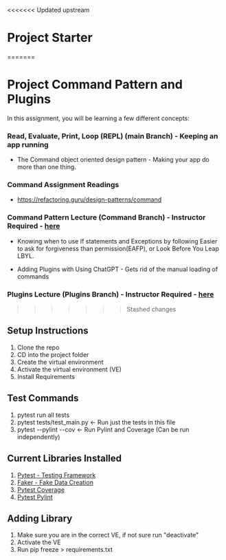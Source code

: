 <<<<<<< Updated upstream
# Project Starter
=======
# Project Command Pattern and Plugins

In this assignment, you will be learning a few different concepts:

###  Read, Evaluate, Print, Loop (REPL) (main Branch) - Keeping an app running 
*  The Command object oriented design pattern - Making your app do more than one thing.

### Command Assignment Readings
* https://refactoring.guru/design-patterns/command

### Command Pattern Lecture (Command Branch) - Instructor Required - [here](https://youtu.be/3DVUN091T5g)

* Knowing when to use If statements and Exceptions by following Easier to ask for forgiveness than permission(EAFP), or Look Before You Leap LBYL.

* Adding Plugins with Using ChatGPT - Gets rid of the manual loading of commands

### Plugins Lecture (Plugins Branch) - Instructor Required - [here](https://youtu.be/c2PmjazGW2w)


>>>>>>> Stashed changes

## Setup Instructions
1. Clone the repo
2. CD into the project folder
3. Create the virtual environment 
4. Activate the virtual environment (VE)
5. Install Requirements

## Test Commands
1. pytest run all tests
2. pytest tests/test_main.py <- Run just the tests in this file
3. pytest --pylint --cov <- Run Pylint and Coverage (Can be run independently)

## Current Libraries Installed
1. [Pytest - Testing Framework](https://docs.pytest.org/en/8.0.x/)
2. [Faker - Fake Data Creation](https://faker.readthedocs.io/en/master/)
3. [Pytest Coverage](https://pytest-cov.readthedocs.io/en/latest/readme.html)
4. [Pytest Pylint](https://pylint.readthedocs.io/en/stable/development_guide/contributor_guide/tests/launching_test.html)
## Adding Library
1.  Make sure you are in the correct VE, if not sure run "deactivate"
2.  Activate the VE
3.  Run pip freeze > requirements.txt